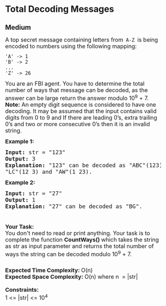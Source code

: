 # Total Decoding Messages
## Medium 
<div class="problem-statement" style="user-select: auto;">
                <p style="user-select: auto;"></p><p style="user-select: auto;"><span style="font-size: 18px; user-select: auto;">A top secret message containing letters from<code style="user-select: auto;"> A-Z </code>is being encoded to numbers using the following mapping:</span></p>

<div class="highlighter-rouge" style="user-select: auto;">
<pre style="user-select: auto;"><span style="font-size: 18px; user-select: auto;"><code style="user-select: auto;">'A' -&gt; 1
'B' -&gt; 2
...
'Z' -&gt; 26
</code></span></pre>
</div>

<p style="user-select: auto;"><span style="font-size: 18px; user-select: auto;">You are an FBI agent. You have to determine the total number of ways that message can be decoded, as the answer can be large return the answer modulo 10<sup style="user-select: auto;">9</sup>&nbsp;+ 7.<br style="user-select: auto;">
<strong style="user-select: auto;">Note:</strong> An empty digit sequence is considered to have one decoding. It may be assumed that the input contains valid digits from 0 to 9 and If there are leading 0’s, extra trailing 0’s and two or more consecutive 0’s then it is an invalid string.</span></p>

<p style="user-select: auto;"><span style="font-size: 18px; user-select: auto;"><strong style="user-select: auto;">Example 1:</strong></span></p>

<pre style="user-select: auto;"><span style="font-size: 18px; user-select: auto;"><strong style="user-select: auto;">Input: </strong>str = "123"
<strong style="user-select: auto;">Output: </strong>3
<strong style="user-select: auto;">Explanation: </strong>"123" can be decoded as "ABC"(123),
"LC"(12 3) and "AW"(1 23).</span>
</pre>

<p style="user-select: auto;"><span style="font-size: 18px; user-select: auto;"><strong style="user-select: auto;">Example 2:</strong></span></p>

<pre style="user-select: auto;"><span style="font-size: 18px; user-select: auto;"><strong style="user-select: auto;">Input: </strong>str = "27"
<strong style="user-select: auto;">Output: </strong>1
<strong style="user-select: auto;">Explanation: </strong>"27" can be decoded as "BG".</span>
</pre>

<p style="user-select: auto;">&nbsp;</p>

<p style="user-select: auto;"><span style="font-size: 18px; user-select: auto;"><strong style="user-select: auto;">Your Task:</strong><br style="user-select: auto;">
You don't need to read or print anything. Your task is to complete the function&nbsp;<strong style="user-select: auto;">CountWays()&nbsp;</strong>which takes the string as str as input parameter and returns the total number of ways the string can be decoded modulo 10<sup style="user-select: auto;">9</sup>&nbsp;+ 7.</span><br style="user-select: auto;">
&nbsp;</p>

<p style="user-select: auto;"><span style="font-size: 18px; user-select: auto;"><strong style="user-select: auto;">Expected Time Complexity:&nbsp;</strong>O(n)<br style="user-select: auto;">
<strong style="user-select: auto;">Expected Space Complexity:&nbsp;</strong>O(n) where n&nbsp; = |str|<br style="user-select: auto;">
<br style="user-select: auto;">
<strong style="user-select: auto;">Constraints:</strong><br style="user-select: auto;">
1 &lt;= |str| &lt;= 10<sup style="user-select: auto;">4</sup></span></p>
 <p style="user-select: auto;"></p>
            </div>